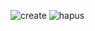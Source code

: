 ![create](https://user-images.githubusercontent.com/71807732/235666706-c0b7ecad-bae7-4b11-83f7-71a12ed26f8a.png)
![hapus](https://user-images.githubusercontent.com/71807732/235666643-04988ac8-59dc-4ce1-9916-061a48d48703.png)
